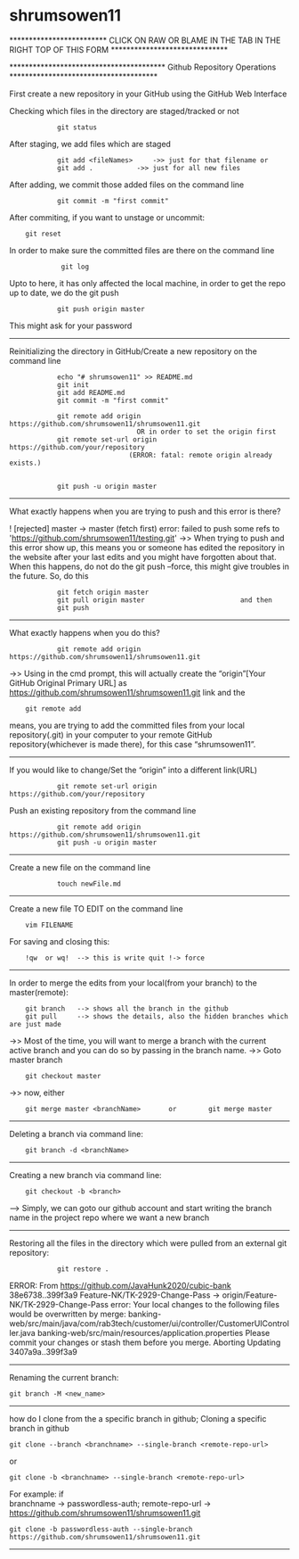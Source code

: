 # shrumsowen11
************************* CLICK ON RAW OR BLAME IN THE TAB IN THE RIGHT TOP OF THIS FORM ******************************

**************************************** Github Repository Operations **************************************

First create a new repository in your GitHub using the GitHub Web Interface 


Checking which files in the directory are staged/tracked or not

                git status

After staging, we add files which are staged

                git add <fileNames>		->> just for that filename or
                git add .			->> just for all new files

After adding, we commit those added files on the command line

                git commit -m "first commit"
After commiting, if you want to unstage or uncommit:

		git reset
In order to make sure the committed files are there on the command line

                 git log

Upto to here, it has only affected the local machine, in order to get the repo up to date, we do the git push

                git push origin master

This might ask for your password



***********************************************************************************************************************
 
Reinitializing the directory in GitHub/Create a new repository on the command line

                echo "# shrumsowen11" >> README.md
                git init
                git add README.md
                git commit -m "first commit"

                git remote add origin https://github.com/shrumsowen11/shrumsowen11.git
		                            OR in order to set the origin first
                git remote set-url origin https://github.com/your/repository
	                              (ERROR: fatal: remote origin already exists.)


                git push -u origin master


***********************************************************************************************************************

What exactly happens when you are trying to push and this error is there?

! [rejected]        master -> master (fetch first)
error: failed to push some refs to 'https://github.com/shrumsowen11/testing.git'
->> When trying to push and this error show up, this means you or someone has edited the repository in the website after your last edits and you might have forgotten about that. When this happens, do not do the git push –force, this might give troubles in the future. So, do this

                git fetch origin master
                git pull origin master		                  and then 
                git push

***********************************************************************************************************************

What exactly happens when you do this?

                git remote add origin https://github.com/shrumsowen11/shrumsowen11.git
		
->> Using in the cmd prompt, this will actually create the “origin”[Your GitHub Original Primary URL] as https://github.com/shrumsowen11/shrumsowen11.git link and the 

		git remote add
		
means, you are trying to add the committed files from your local repository(.git) in your computer to your remote GitHub repository(whichever is made there), for this case “shrumsowen11”.

***********************************************************************************************************************

If you would like to change/Set the “origin” into a different link(URL)

                git remote set-url origin https://github.com/your/repository

Push an existing repository from the command line

                git remote add origin https://github.com/shrumsowen11/shrumsowen11.git
                git push -u origin master
***********************************************************************************************************************
Create a new file on the command line

                touch newFile.md
***********************************************************************************************************************
Create a new file TO EDIT on the command line
		
		vim FILENAME
For saving and closing this:
		
		!qw  or wq!  --> this is write quit !-> force
***********************************************************************************************************************
In order to merge the edits from your local(from your branch) to the master(remote):

		git branch   --> shows all the branch in the github
		git pull     --> shows the details, also the hidden branches which are just made
->> Most of the time, you will want to merge a branch with the current active branch and you can do so by passing in the branch name.
->> Goto master branch
		
		git checkout master
->> now, either
	
		git merge master <branchName>       or        git merge master
***********************************************************************************************************************
Deleting a branch via command line:
		
		git branch -d <branchName>
		
***********************************************************************************************************************
Creating a new branch via command line:

		git checkout -b <branch>
--> Simply, we can goto our github account and start writing the branch name in the project repo where we want a new branch

********************************************************************************************************************************************************************************************************************************************************************************
Restoring all the files in the directory which were pulled from an external git repository:

                git restore . 
		

ERROR:
From https://github.com/JavaHunk2020/cubic-bank
   38e6738..399f3a9  Feature-NK/TK-2929-Change-Pass -> origin/Feature-NK/TK-2929-Change-Pass
error: Your local changes to the following files would be overwritten by merge:
        banking-web/src/main/java/com/rab3tech/customer/ui/controller/CustomerUIController.java
        banking-web/src/main/resources/application.properties
Please commit your changes or stash them before you merge.
Aborting
Updating 3407a9a..399f3a9
********************************************************************************************************************************************************************************************************************************************************************************
Renaming the current branch:

	git branch -M <new_name>
********************************************************************************************************************************************************************************************************************************************************************************
how do I clone from the a specific branch in github;
Cloning a specific branch in github

	git clone --branch <branchname> --single-branch <remote-repo-url>
or

	git clone -b <branchname> --single-branch <remote-repo-url>
For example: if   
branchname → passwordless-auth; 
remote-repo-url → https://github.com/shrumsowen11/shrumsowen11.git
	
	git clone -b passwordless-auth --single-branch https://github.com/shrumsowen11/shrumsowen11.git
********************************************************************************************************************************************************************************************************************************************************************************	
